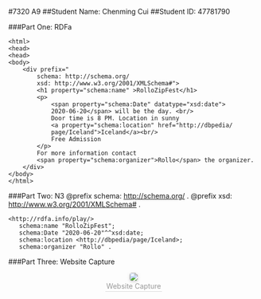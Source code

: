 #7320 A9
##Student Name: Chenming Cui
##Student ID: 47781790

###Part One: RDFa

	<html>
	<head>
	<head> 
	<body>
	    <div prefix="
	        schema: http://schema.org/
	        xsd: http://www.w3.org/2001/XMLSchema#">
	        <h1 property="schema:name" >RolloZipFest</h1>
	        <p>
	            <span property="schema:Date" datatype="xsd:date">
	            2020-06-20</span> will be the day. <br/>
	            Door time is 8 PM. Location in sunny 
	            <a property="schema:location" href="http://dbpedia/
	            page/Iceland">Iceland</a><br/>
	            Free Admission
	        </p>
	        For more information contact 
	        <span property="schema:organizer">Rollo</span> the organizer. 
	    </div>
	</body>
	</html>
	
###Part Two: N3 
	@prefix schema: <http://schema.org/> .
	@prefix xsd: <http://www.w3.org/2001/XMLSchema#> .
	
	<http://rdfa.info/play/>
	   schema:name "RolloZipFest";
	   schema:Date "2020-06-20"^^xsd:date;
	   schema:location <http://dbpedia/page/Iceland>;
	   schema:organizer "Rollo" .
	   
###Part Three: Website Capture
<center>
    <img style="border-radius: 0.3125em;
    box-shadow: 0 2px 4px 0 rgba(34,36,38,.12),0 2px 10px 0 rgba(34,36,38,.08);" 
    src="/Users/KevinCui/OneDrive/文档/Graduate/7320/A9/Screen Shot 2019-04-12 at 10.11.27 AM.png">
    <br>
    <div style="color:orange; border-bottom: 1px solid #d9d9d9;
    display: inline-block;
    color: #999;
    padding: 2px;">Website Capture</div>
</center>

